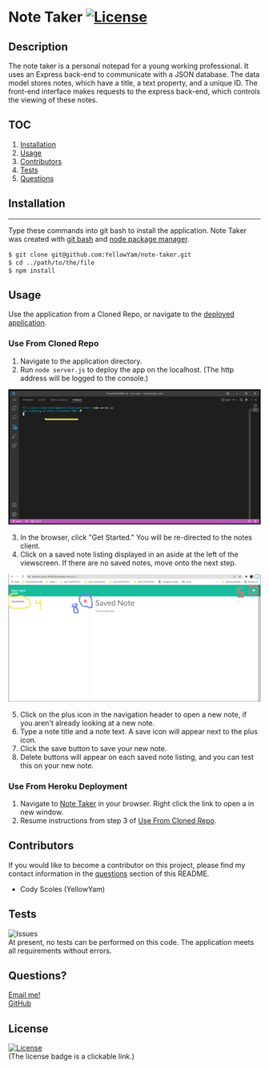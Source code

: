 # Note Taker [![License](https://img.shields.io/badge/License-MIT-yellow.svg)](https://opensource.org/licenses/MIT)
  
  ## Description
  The note taker is a personal notepad for a young working professional. It uses an Express back-end to communicate with a JSON database. The data model stores notes, which have a title, a text property, and a unique ID. The front-end interface makes requests to the express back-end, which controls the viewing of these notes.

  ## TOC
  1. [Installation](#installation)   
  2. [Usage](#usage)                 
  3. [Contributors](#contributors)
  4. [Tests](#tests)
  5. [Questions](#questions)

  ## Installation
  ***
  Type these commands into git bash to install the application. Note Taker was created with
  [git bash](https://git-scm.com/) and [node package manager](https://nodejs.org/en/).

  ```
  $ git clone git@github.com:YellowYam/note-taker.git
  $ cd ../path/to/the/file
  $ npm install
  ``` 

  ## Usage
  Use the application from a Cloned Repo, or navigate to the [deployed application](https://aqueous-wave-30469.herokuapp.com/).
   ### Use From Cloned Repo
1. Navigate to the application directory.
2. Run <code>node server.js</code> to deploy the app on the localhost. (The http address will be logged to the console.)

![An image of the localhost url](/public/assets/images/localhosturl.png)

3. In the browser, click "Get Started." You will be re-directed to the notes client. 
4. Click on a saved note listing displayed in an aside at the left of the viewscreen. If there are no saved notes, move onto the next step.

![An image of a saved note](./public/assets/images/savednote.png)

5. Click on the plus icon in the navigation header to open a new note, if you aren't already looking at a new note.
6. Type a note title and a note text. A save icon will appear next to the plus icon.
7. Click the save button to save your new note.
8. Delete buttons will appear on each saved note listing, and you can test this on your new note.

### Use From Heroku Deployment
1. Navigate to [Note Taker](https://aqueous-wave-30469.herokuapp.com/) in your browser. Right click the link to open a in new window.
2. Resume instructions from step 3 of [Use From Cloned Repo](#use-from-cloned-repo).

  ## Contributors
  If you would like to become a contributor on this project, please find my contact information in the [questions](#questions)
  section of this README.

  * Cody Scoles (YellowYam)

  ## Tests
  ![Issues](https://img.shields.io/github/issues/YellowYam/Note-Taker?style=plastic)<br>
  At present, no tests can be performed on this code. The application meets all requirements without errors.

  ## Questions?
  <a href = "mailto:cody.scoles@gmail.com"> Email me! </a> <br>
  <a href = "https://www.github.com/YellowYam"> GitHub </a>

  ## License 

  [![License](https://img.shields.io/badge/License-MIT-yellow.svg)](https://opensource.org/licenses/MIT)<br>
  (The license badge is a clickable link.)

